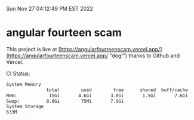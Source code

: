Sun Nov 27 04:12:49 PM EST 2022

# angular fourteen scam


This project is live at [https://angularfourteenscam.vercel.app/](https://angularfourteenscam.vercel.app/ "dog!") thanks to Github and Vercel.

CI Status: 

```bash
System Memory
               total        used        free      shared  buff/cache   available
Mem:            15Gi       4.6Gi       3.0Gi       1.5Gi       7.6Gi       8.9Gi
Swap:          8.0Gi        75Mi       7.9Gi
System Storage
633M	.
```
